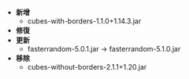 - **新增**
    - cubes-with-borders-1.1.0+1.14.3.jar
- **修復**
- **更新**
    - fasterrandom-5.0.1.jar -> fasterrandom-5.1.0.jar
- **移除**
    - cubes-without-borders-2.1.1+1.20.jar